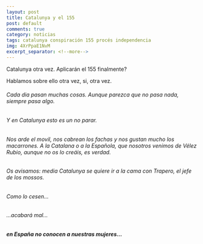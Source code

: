 ```yaml
---
layout: post
title: Catalunya y el 155
post: default
comments: true
category: noticias
tags: catalunya conspiración 155 procés independencia
img: 4XrPpaE1NvM
excerpt_separator: <!--more-->
---
```


Catalunya otra vez. Aplicarán el 155 finalmente?

Hablamos sobre ello otra vez, si, otra vez.

<!--more-->


###### Cada dia pasan muchas cosas. Aunque parezca que no pasa nada, siempre pasa algo.

###### Y en Catalunya esto es un no parar.

###### Nos arde el movil, nos cabrean los fachas y nos gustan mucho los macarrones. A la Catalana o a la Española, que nosotros venimos de Vélez Rubio, aunque no os lo creáis, es verdad.

###### Os avisamos: media Catalunya se quiere ir a la cama con Trapero, el jefe de los mossos.

###### Como lo cesen...

###### ...acabará mal...

##### en España no conocen a nuestras mujeres...